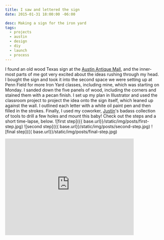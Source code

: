 ```yaml
---
title: I saw and lettered the sign
date: 2015-01-31 18:00:00 -06:00

desc: Making a sign for the iron yard
tags:
  - projects
  - austin
  - design
  - diy
  - launch
  - process
---
```


I found an old wood Texas sign at the [Austin Antique Mall](http://austinantiquemall.com/), and the inner-most parts of me got very excited about the ideas rushing through my head.
I bought the sign and took it into the second space we were setting up at Penn Field for more Iron Yard classes, including mine, which was starting on Monday. I sanded down the five panels of wood, including the corners and stained them with a pecan finish. I set up my plan in Illustrator and used the classroom project to project the idea onto the sign itself, which leaned up against the wall. I outlined each letter with a white oil paint pen and then filled in the strokes. Finally, I used my coworker, [Justin](https://twitter.com/JAH2488)'s badass collection of tools to drill a few holes and mount this baby! Check out the steps and a short time-lapse, below.
![first step]({{ base.url}}/static/img/posts/first-step.jpg)
![second step]({{ base.url}}/static/img/posts/second-step.jpg)
![final step]({{ base.url}}/static/img/posts/final-step.jpg)

<div class="full">
<iframe width="420" height="315" src="https://www.youtube.com/embed/SuE38Wt28L0" frameborder="0" allowfullscreen></iframe>
</div>
